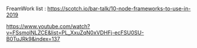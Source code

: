 FreamWork list : 
https://scotch.io/bar-talk/10-node-frameworks-to-use-in-2019




https://www.youtube.com/watch?v=FSsmolNLZCE&list=PL_XxuZqN0xVDHFj-ecFSU0SU-B0TuJRk9&index=137